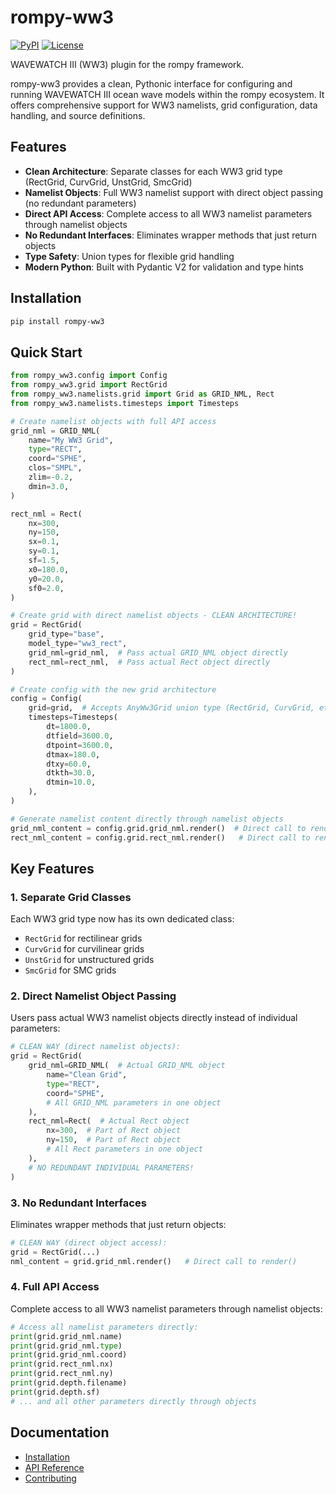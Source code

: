 # rompy-ww3

[![PyPI](https://img.shields.io/pypi/v/rompy-ww3.svg)](https://pypi.org/project/rompy-ww3/)
[![License](https://img.shields.io/github/license/rom-py/rompy-ww3)](https://github.com/rom-py/rompy-ww3/blob/main/LICENSE)

WAVEWATCH III (WW3) plugin for the rompy framework.

rompy-ww3 provides a clean, Pythonic interface for configuring and running WAVEWATCH III ocean wave models within the rompy ecosystem. It offers comprehensive support for WW3 namelists, grid configuration, data handling, and source definitions.

## Features

- **Clean Architecture**: Separate classes for each WW3 grid type (RectGrid, CurvGrid, UnstGrid, SmcGrid)
- **Namelist Objects**: Full WW3 namelist support with direct object passing (no redundant parameters)
- **Direct API Access**: Complete access to all WW3 namelist parameters through namelist objects
- **No Redundant Interfaces**: Eliminates wrapper methods that just return objects
- **Type Safety**: Union types for flexible grid handling
- **Modern Python**: Built with Pydantic V2 for validation and type hints

## Installation

```bash
pip install rompy-ww3
```

## Quick Start

```python
from rompy_ww3.config import Config
from rompy_ww3.grid import RectGrid
from rompy_ww3.namelists.grid import Grid as GRID_NML, Rect
from rompy_ww3.namelists.timesteps import Timesteps

# Create namelist objects with full API access
grid_nml = GRID_NML(
    name="My WW3 Grid",
    type="RECT",
    coord="SPHE",
    clos="SMPL",
    zlim=-0.2,
    dmin=3.0,
)

rect_nml = Rect(
    nx=300,
    ny=150,
    sx=0.1,
    sy=0.1,
    sf=1.5,
    x0=180.0,
    y0=20.0,
    sf0=2.0,
)

# Create grid with direct namelist objects - CLEAN ARCHITECTURE!
grid = RectGrid(
    grid_type="base",
    model_type="ww3_rect",
    grid_nml=grid_nml,  # Pass actual GRID_NML object directly
    rect_nml=rect_nml,  # Pass actual Rect object directly
)

# Create config with the new grid architecture
config = Config(
    grid=grid,  # Accepts AnyWw3Grid union type (RectGrid, CurvGrid, etc.)
    timesteps=Timesteps(
        dt=1800.0,
        dtfield=3600.0,
        dtpoint=3600.0,
        dtmax=180.0,
        dtxy=60.0,
        dtkth=30.0,
        dtmin=10.0,
    ),
)

# Generate namelist content directly through namelist objects
grid_nml_content = config.grid.grid_nml.render()  # Direct call to render()
rect_nml_content = config.grid.rect_nml.render()   # Direct call to render()
```

## Key Features

### 1. **Separate Grid Classes**
Each WW3 grid type now has its own dedicated class:
- `RectGrid` for rectilinear grids
- `CurvGrid` for curvilinear grids
- `UnstGrid` for unstructured grids
- `SmcGrid` for SMC grids

### 2. **Direct Namelist Object Passing**
Users pass actual WW3 namelist objects directly instead of individual parameters:

```python
# CLEAN WAY (direct namelist objects):
grid = RectGrid(
    grid_nml=GRID_NML(  # Actual GRID_NML object
        name="Clean Grid",
        type="RECT",
        coord="SPHE",
        # All GRID_NML parameters in one object
    ),
    rect_nml=Rect(  # Actual Rect object
        nx=300,  # Part of Rect object
        ny=150,  # Part of Rect object
        # All Rect parameters in one object
    ),
    # NO REDUNDANT INDIVIDUAL PARAMETERS!
)
```

### 3. **No Redundant Interfaces**
Eliminates wrapper methods that just return objects:

```python
# CLEAN WAY (direct object access):
grid = RectGrid(...)
nml_content = grid.grid_nml.render()   # Direct call to render()
```

### 4. **Full API Access**
Complete access to all WW3 namelist parameters through namelist objects:

```python
# Access all namelist parameters directly:
print(grid.grid_nml.name)
print(grid.grid_nml.type)
print(grid.grid_nml.coord)
print(grid.rect_nml.nx)
print(grid.rect_nml.ny)
print(grid.depth.filename)
print(grid.depth.sf)
# ... and all other parameters directly through objects
```

## Documentation

- [Installation](installation.md)
- [API Reference](reference/grid.md)
- [Contributing](contributing.md)